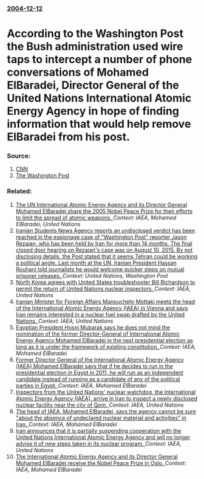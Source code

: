 ### [2004-12-12](/news/2004/12/12/index.md)

#  According to the Washington Post the Bush administration used wire taps to intercept a number of phone conversations of Mohamed ElBaradei, Director General of the United Nations International Atomic Energy Agency in hope of finding information that would help remove ElBaradei from his post. 




### Source:

1. [CNN](http://www.cnn.com/2004/US/12/12/elbaradei.dc.reut/index.html)
2. [The Washington Post](http://www.washingtonpost.com/wp-dyn/articles/A57928-2004Dec11.html)

### Related:

1. [ The UN International Atomic Energy Agency and its Director General Mohamed ElBaradei share the 2005 Nobel Peace Prize for their efforts to limit the spread of atomic weapons. ](/news/2005/10/7/the-un-international-atomic-energy-agency-and-its-director-general-mohamed-elbaradei-share-the-2005-nobel-peace-prize-for-their-efforts-to.md) _Context: IAEA, Mohamed ElBaradei, United Nations_
2. [Iranian Students News Agency reports an undisclosed verdict has been reached in the espionage case of "Washington Post" reporter Jason Rezaian, who has been held by Iran for more than 14 months. The final closed door hearing on Rezaian's case was on August 10, 2015. By not disclosing details, the Post stated that it seems Tehran could be working a political angle. Last month at the UN, Iranian President Hassan Rouhani told journalists he would welcome quicker steps on mutual prisoner releases. ](/news/2015/10/11/iranian-students-news-agency-reports-an-undisclosed-verdict-has-been-reached-in-the-espionage-case-of-washington-post-reporter-jason-rezai.md) _Context: United Nations, Washington Post_
3. [North Korea agrees with United States troubleshooter Bill Richardson to permit the return of United Nations nuclear inspectors. ](/news/2010/12/20/north-korea-agrees-with-united-states-troubleshooter-bill-richardson-to-permit-the-return-of-united-nations-nuclear-inspectors.md) _Context: IAEA, United Nations_
4. [Iranian Minister for Foreign Affairs Manouchehr Mottaki meets the head of the International Atomic Energy Agency (IAEA) in Vienna and says Iran remains interested in a nuclear fuel swap drafted by the United Nations. ](/news/2010/04/25/iranian-minister-for-foreign-affairs-manouchehr-mottaki-meets-the-head-of-the-international-atomic-energy-agency-iaea-in-vienna-and-says-i.md) _Context: IAEA, United Nations_
5. [Egyptian President Hosni Mubarak says he does not mind the nomination of the former Director-General of International Atomic Energy Agency Mohamed ElBaradei in the next presidential election as long as it is under the framework of existing constitution. ](/news/2010/03/4/egyptian-president-hosni-mubarak-says-he-does-not-mind-the-nomination-of-the-former-director-general-of-international-atomic-energy-agency-m.md) _Context: IAEA, Mohamed ElBaradei_
6. [ Former Director General of the International Atomic Energy Agency (IAEA) Mohamed ElBaradei says that if he decides to run in the presidential election in Egypt in 2011, he will run as an independent candidate instead of running as a candidate of any of the political parties in Egypt. ](/news/2009/12/11/former-director-general-of-the-international-atomic-energy-agency-iaea-mohamed-elbaradei-says-that-if-he-decides-to-run-in-the-presidenti.md) _Context: IAEA, Mohamed ElBaradei_
7. [ Inspectors from the United Nations' nuclear watchdog, the International Atomic Energy Agency (IAEA), arrive in Iran to inspect a newly disclosed nuclear facility near the city of Qom. ](/news/2009/10/25/inspectors-from-the-united-nations-nuclear-watchdog-the-international-atomic-energy-agency-iaea-arrive-in-iran-to-inspect-a-newly-disc.md) _Context: IAEA, United Nations_
8. [ The head of IAEA, Mohamed ElBaradei, says the agency cannot be sure "about the absence of undeclared nuclear material and activities" in Iran. ](/news/2007/11/22/the-head-of-iaea-mohamed-elbaradei-says-the-agency-cannot-be-sure-about-the-absence-of-undeclared-nuclear-material-and-activities-in-ir.md) _Context: IAEA, Mohamed ElBaradei_
9. [ Iran announces that it is partially suspending cooperation with the United Nations International Atomic Energy Agency and will no longer advise it of new steps taken in its nuclear program. ](/news/2007/03/25/iran-announces-that-it-is-partially-suspending-cooperation-with-the-united-nations-international-atomic-energy-agency-and-will-no-longer-ad.md) _Context: IAEA, United Nations_
10. [ The International Atomic Energy Agency and its Director General Mohamed ElBaradei receive the Nobel Peace Prize in Oslo. ](/news/2005/12/10/the-international-atomic-energy-agency-and-its-director-general-mohamed-elbaradei-receive-the-nobel-peace-prize-in-oslo.md) _Context: IAEA, Mohamed ElBaradei_
